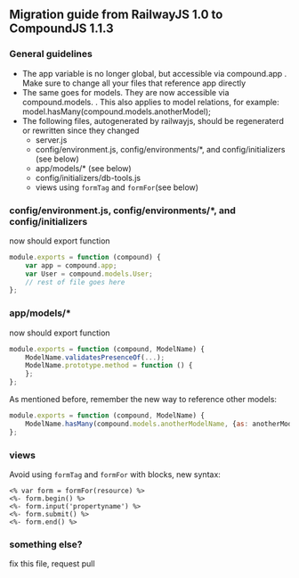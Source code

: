 ## Migration guide from RailwayJS 1.0 to CompoundJS 1.1.3

### General guidelines

* The app variable is no longer global, but accessible via compound.app . Make sure to change all your files that reference app directly
* The same goes for models. They are now accessible via compound.models.<ModelName> . This also applies to model relations, for example: model.hasMany(compound.models.anotherModel);
* The following files, autogenerated by railwayjs, should be regeneraterd or rewritten since they changed
    * server.js
    * config/environment.js, config/environments/\*, and config/initializers (see below)
    * app/models/\* (see below)
    * config/initializers/db-tools.js
    * views using `formTag` and `formFor`(see below)

### config/environment.js, config/environments/\*, and config/initializers

now should export function

```javascript
module.exports = function (compound) {
    var app = compound.app;
    var User = compound.models.User;
    // rest of file goes here
};
```

### app/models/\*

now should export function

```javascript
module.exports = function (compound, ModelName) {
    ModelName.validatesPresenceOf(...);
    ModelName.prototype.method = function () {
    };
};
```

As mentioned before, remember the new way to reference other models:

```javascript
module.exports = function (compound, ModelName) {
    ModelName.hasMany(compound.models.anotherModelName, {as: anotherMode});
};
```

### views

Avoid using `formTag` and `formFor` with blocks, new syntax:

```
<% var form = formFor(resource) %>
<%- form.begin() %>
<%- form.input('propertyname') %>
<%- form.submit() %>
<%- form.end() %>
```

### something else?

fix this file, request pull
